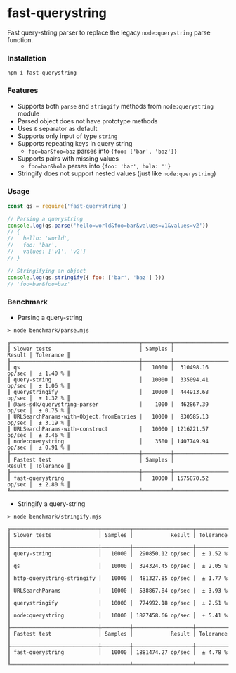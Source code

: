 # fast-querystring

Fast query-string parser to replace the legacy `node:querystring` parse function.

### Installation

```
npm i fast-querystring
```

### Features

- Supports both `parse` and `stringify` methods from `node:querystring` module
- Parsed object does not have prototype methods
- Uses `&` separator as default
- Supports only input of type `string`
- Supports repeating keys in query string
  - `foo=bar&foo=baz` parses into `{foo: ['bar', 'baz']}`
- Supports pairs with missing values
  - `foo=bar&hola` parses into `{foo: 'bar', hola: ''}`
- Stringify does not support nested values (just like `node:querystring`)

### Usage

```javascript
const qs = require('fast-querystring')

// Parsing a querystring
console.log(qs.parse('hello=world&foo=bar&values=v1&values=v2'))
// {
//   hello: 'world',
//   foo: 'bar',
//   values: ['v1', 'v2']
// }

// Stringifying an object
console.log(qs.stringify({ foo: ['bar', 'baz'] }))
// 'foo=bar&foo=baz'
```

### Benchmark

- Parsing a query-string

```
> node benchmark/parse.mjs

╔═════════════════════════════════════════╤═════════╤═══════════════════╤═══════════╗
║ Slower tests                            │ Samples │            Result │ Tolerance ║
╟─────────────────────────────────────────┼─────────┼───────────────────┼───────────╢
║ qs                                      │   10000 │  310498.16 op/sec │  ± 1.40 % ║
║ query-string                            │   10000 │  335094.41 op/sec │  ± 1.06 % ║
║ querystringify                          │   10000 │  444913.68 op/sec │  ± 1.32 % ║
║ @aws-sdk/querystring-parser             │    1000 │  462867.39 op/sec │  ± 0.75 % ║
║ URLSearchParams-with-Object.fromEntries │   10000 │  830585.13 op/sec │  ± 3.19 % ║
║ URLSearchParams-with-construct          │   10000 │ 1216221.57 op/sec │  ± 3.46 % ║
║ node:querystring                        │    3500 │ 1407749.94 op/sec │  ± 0.91 % ║
╟─────────────────────────────────────────┼─────────┼───────────────────┼───────────╢
║ Fastest test                            │ Samples │            Result │ Tolerance ║
╟─────────────────────────────────────────┼─────────┼───────────────────┼───────────╢
║ fast-querystring                        │   10000 │ 1575870.52 op/sec │  ± 2.80 % ║
╚═════════════════════════════════════════╧═════════╧═══════════════════╧═══════════╝
```

- Stringify a query-string

```
> node benchmark/stringify.mjs

╔════════════════════════════╤═════════╤═══════════════════╤═══════════╗
║ Slower tests               │ Samples │            Result │ Tolerance ║
╟────────────────────────────┼─────────┼───────────────────┼───────────╢
║ query-string               │   10000 │  290850.12 op/sec │  ± 1.52 % ║
║ qs                         │   10000 │  324324.45 op/sec │  ± 2.05 % ║
║ http-querystring-stringify │   10000 │  481327.85 op/sec │  ± 1.77 % ║
║ URLSearchParams            │   10000 │  538867.84 op/sec │  ± 3.93 % ║
║ querystringify             │   10000 │  774992.18 op/sec │  ± 2.51 % ║
║ node:querystring           │   10000 │ 1827458.66 op/sec │  ± 5.41 % ║
╟────────────────────────────┼─────────┼───────────────────┼───────────╢
║ Fastest test               │ Samples │            Result │ Tolerance ║
╟────────────────────────────┼─────────┼───────────────────┼───────────╢
║ fast-querystring           │   10000 │ 1881474.27 op/sec │  ± 4.78 % ║
╚════════════════════════════╧═════════╧═══════════════════╧═══════════╝
```
